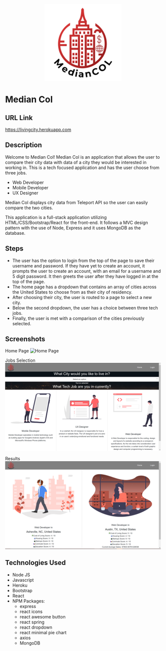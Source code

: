 

<div align ="center">
<p>
<img src="client/src/components/images/MedianCol.png" width="250"/>
</p>
</div>

# Median Col

## URL Link

https://livingcity.herokuapp.com

## Description

Welcome to Median Col! 
Median Col is an application that allows the user to compare their city data with data of a city they would be interested in working in.
This is a tech focused application and has the user choose from three jobs.
* Web Developer
* Mobile Developer
* UX Designer

Median Col displays city data from Teleport API so the user can easily compare the two cities. 

This application is a full-stack application utilizing HTML/CSS/Bootstrap/React for the front-end. It follows a MVC design pattern with the use of Node, Express and it uses MongoDB as the database.

## Steps

* The user has the option to login from the top of the page to save their username and password. If they have yet to create an account, it prompts the user to create an account, with an email for a username and 5 digit password. It then greets the user after they have logged in at the top of the page.
* The home page has a dropdown that contains an array of cities across the United States to choose from as their city of residency.  
* After choosing their city, the user is routed to a page to select a new city.
* Below the second dropdown, the user has a choice between three tech jobs. 
* Finally, the user is met with a comparison of the cities previously selected.

## Screenshots

Home Page
<img alt="Home Page" src="client/src/components/images/home.png" />

Jobs Selection
<img alt="Jobs" src="client/src/components/images/jobs.png" />

Results
<img alt="Results" src="client/src/components/images/results.png"  />



## Technologies Used

* Node JS
* Javascript
* Heroku
* Bootstrap
* React
* NPM Packages:
    - express
    - react icons
    - react awesome button
    - react spring
    - react dropdown
    - react minimal pie chart
    - axios
    - MongoDB

